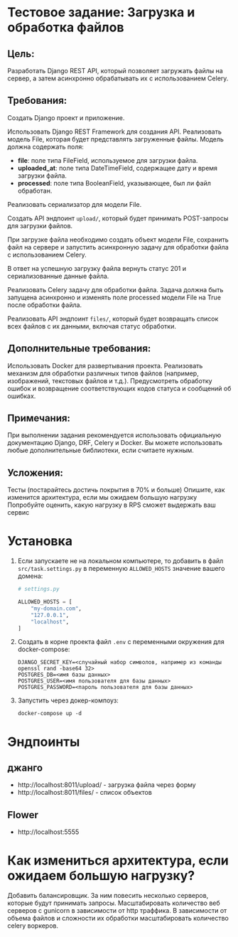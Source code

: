 # Тестовое задание: Загрузка и обработка файлов
## Цель:
Разработать Django REST API, который позволяет загружать файлы на сервер, а затем асинхронно обрабатывать их с использованием Celery.
## Требования:
Создать Django проект и приложение.


Использовать Django REST Framework для создания API.
Реализовать модель File, которая будет представлять загруженные файлы. Модель должна содержать поля:

- __file__: поле типа FileField, используемое для загрузки файла.
- __uploaded_at__: поле типа DateTimeField, содержащее дату и время загрузки файла.
- __processed__: поле типа BooleanField, указывающее, был ли файл обработан.

Реализовать сериализатор для модели File.

Создать API эндпоинт `upload/`, который будет принимать POST-запросы для загрузки файлов.

При загрузке файла необходимо создать объект модели File, сохранить файл на сервере и запустить асинхронную задачу для обработки файла с использованием Celery. 

В ответ на успешную загрузку файла вернуть статус 201 и сериализованные данные файла.

Реализовать Celery задачу для обработки файла. Задача должна быть запущена асинхронно и изменять поле processed модели File на True после обработки файла.

Реализовать API эндпоинт `files/`, который будет возвращать список всех файлов с их данными, включая статус обработки.


## Дополнительные требования:
Использовать Docker для развертывания проекта.
Реализовать механизм для обработки различных типов файлов (например, изображений, текстовых файлов и т.д.).
Предусмотреть обработку ошибок и возвращение соответствующих кодов статуса и сообщений об ошибках.
## Примечания:
При выполнении задания рекомендуется использовать официальную документацию Django, DRF, Celery и Docker.
Вы можете использовать любые дополнительные библиотеки, если считаете нужным.
## Усложения:
Тесты (постарайтесь достичь покрытия в 70% и больше)
Опишите, как изменится архитектура, если мы ожидаем большую нагрузку
Попробуйте оценить, какую нагрузку в RPS сможет выдержать ваш сервис


# Установка
1. Если запускаете не на локальном компьютере, то добавить в файл `src/task.settings.py` в переменную `ALLOWED_HOSTS` значение вашего домена:
    ```python
    # settings.py

    ALLOWED_HOSTS = [
        "my-domain.com",
        "127.0.0.1",
        "localhost",
    ]
    ```
2. Создать в корне проекта файл `.env` с переменными окружения для docker-compose:
    ```env
    DJANGO_SECRET_KEY=<случайный набор символов, например из команды openssl rand -base64 32>
    POSTGRES_DB=<имя базы данных>
    POSTGRES_USER=<имя пользователя для базы данных>
    POSTGRES_PASSWORD=<пароль пользователя для базы данных>
    ```
3. Запустить через докер-компоуз:
    ```shell
    docker-compose up -d
    ```
# Эндпоинты

## джанго
- http://localhost:8011/upload/ - загрузка файла через форму
- http://localhost:8011/files/ - список объектов

## Flower
- http://localhost:5555

# Как измениться архитектура, если ожидаем большую нагрузку?
Добавить балансировщик. За ним повесить несколько серверов, которые будут принимать запросы.
Масштабировать количество веб серверов с gunicorn в зависимости от http траффика. В зависимости от объема файлов и сложности их обработки масштабировать количество celery воркеров.